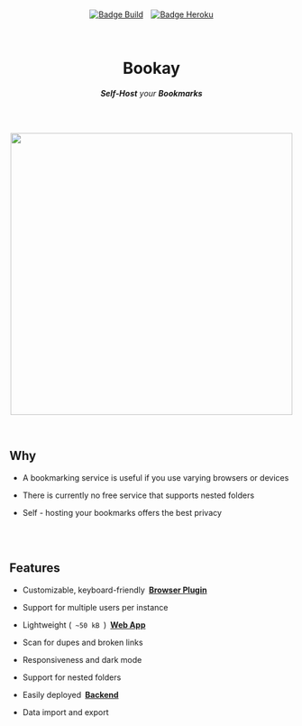 
<br>

<div align = center>

[![Badge Build]][Actions]   [![Badge Heroku]][Heroku]

<br>

# Bookay

***Self-Host*** *your* ***Bookmarks***

<br>
<br>


<img
    src = 'https://user-images.githubusercontent.com/10758879/113178042-77350580-924e-11eb-820f-298da2a2631d.png'
    width = 500
/>

</div>

<br>

## Why

- A bookmarking service is useful if you use varying browsers or devices

- There is currently no free service that supports nested folders

- Self - hosting your bookmarks offers the best privacy

<br>
<br>

## Features

- Customizable, keyboard-friendly **[Browser Plugin]**

- Support for multiple users per instance

- Lightweight ( `~50 kB` ) **[Web App]**

- Scan for dupes and broken links

- Responsiveness and dark mode

- Support for nested folders

- Easily deployed **[Backend]**

- Data import and export

<br>


<!----------------------------------------------------------------------------->

[Actions]: https://github.com/jaynetics/bookay/actions
[Heroku]: https://heroku.com/deploy?template=https://github.com/jaynetics/bookay 'Deploy Using The Free ( Hobby ) Tier On Heroku'

[Browser Plugin]: plugin
[Web App]: webapp
[Backend]: server


<!---------------------------------[ Badges ]---------------------------------->

[Badge Heroku]: https://www.herokucdn.com/deploy/button.svg
[Badge Build]: https://img.shields.io/github/workflow/status/jaynetics/bookay/tests?style=for-the-badge&logoColor=white&logo=GitHub&labelColor=bf58ae&color=8c407f

